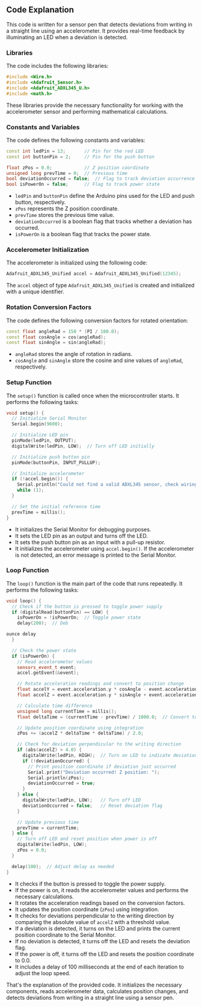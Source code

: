 ## Code Explanation

This code is written for a sensor pen that detects deviations from writing in a straight line using an accelerometer. It provides real-time feedback by illuminating an LED when a deviation is detected.

### Libraries
The code includes the following libraries:

```cpp
#include <Wire.h>
#include <Adafruit_Sensor.h>
#include <Adafruit_ADXL345_U.h>
#include <math.h>
```

These libraries provide the necessary functionality for working with the accelerometer sensor and performing mathematical calculations.

### Constants and Variables
The code defines the following constants and variables:

```cpp
const int ledPin = 13;       // Pin for the red LED
const int buttonPin = 2;     // Pin for the push button

float zPos = 0.0;            // Z position coordinate
unsigned long prevTime = 0;  // Previous time
bool deviationOccurred = false;  // Flag to track deviation occurrence
bool isPowerOn = false;      // Flag to track power state
```

- `ledPin` and `buttonPin` define the Arduino pins used for the LED and push button, respectively.
- `zPos` represents the Z position coordinate.
- `prevTime` stores the previous time value.
- `deviationOccurred` is a boolean flag that tracks whether a deviation has occurred.
- `isPowerOn` is a boolean flag that tracks the power state.

### Accelerometer Initialization
The accelerometer is initialized using the following code:

```cpp
Adafruit_ADXL345_Unified accel = Adafruit_ADXL345_Unified(12345);
```

The `accel` object of type `Adafruit_ADXL345_Unified` is created and initialized with a unique identifier.

### Rotation Conversion Factors
The code defines the following conversion factors for rotated orientation:

```cpp
const float angleRad = 150 * (PI / 180.0);
const float cosAngle = cos(angleRad);
const float sinAngle = sin(angleRad);
```

- `angleRad` stores the angle of rotation in radians.
- `cosAngle` and `sinAngle` store the cosine and sine values of `angleRad`, respectively.

### Setup Function
The `setup()` function is called once when the microcontroller starts. It performs the following tasks:

```cpp
void setup() {
  // Initialize Serial Monitor
  Serial.begin(9600);

  // Initialize LED pin
  pinMode(ledPin, OUTPUT);
  digitalWrite(ledPin, LOW);  // Turn off LED initially

  // Initialize push button pin
  pinMode(buttonPin, INPUT_PULLUP);

  // Initialize accelerometer
  if (!accel.begin()) {
    Serial.println("Could not find a valid ADXL345 sensor, check wiring!");
    while (1);
  }

  // Set the initial reference time
  prevTime = millis();
}
```

- It initializes the Serial Monitor for debugging purposes.
- It sets the LED pin as an output and turns off the LED.
- It sets the push button pin as an input with a pull-up resistor.
- It initializes the accelerometer using `accel.begin()`. If the accelerometer is not detected, an error message is printed to the Serial Monitor.

### Loop Function
The `loop()` function is the main part of the code that runs repeatedly. It performs the following tasks:

```cpp
void loop() {
  // Check if the button is pressed to toggle power supply
  if (digitalRead(buttonPin) == LOW) {
    isPowerOn = !isPowerOn;  // Toggle power state
    delay(200);  // Deb

ounce delay
  }

  // Check the power state
  if (isPowerOn) {
    // Read accelerometer values
    sensors_event_t event;
    accel.getEvent(&event);

    // Rotate acceleration readings and convert to position change
    float accelY = event.acceleration.y * cosAngle - event.acceleration.z * sinAngle;
    float accelZ = event.acceleration.y * sinAngle + event.acceleration.z * cosAngle;

    // Calculate time difference
    unsigned long currentTime = millis();
    float deltaTime = (currentTime - prevTime) / 1000.0;  // Convert to seconds

    // Update position coordinate using integration
    zPos += (accelZ * deltaTime * deltaTime) / 2.0;

    // Check for deviation perpendicular to the writing direction
    if (abs(accelZ) > 4.0) {
      digitalWrite(ledPin, HIGH);  // Turn on LED to indicate deviation
      if (!deviationOccurred) {
        // Print position coordinate if deviation just occurred
        Serial.print("Deviation occurred! Z position: ");
        Serial.println(zPos);
        deviationOccurred = true;
      }
    } else {
      digitalWrite(ledPin, LOW);   // Turn off LED
      deviationOccurred = false;   // Reset deviation flag
    }

    // Update previous time
    prevTime = currentTime;
  } else {
    // Turn off LED and reset position when power is off
    digitalWrite(ledPin, LOW);
    zPos = 0.0;
  }

  delay(100);  // Adjust delay as needed
}
```

- It checks if the button is pressed to toggle the power supply.
- If the power is on, it reads the accelerometer values and performs the necessary calculations.
- It rotates the acceleration readings based on the conversion factors.
- It updates the position coordinate (`zPos`) using integration.
- It checks for deviations perpendicular to the writing direction by comparing the absolute value of `accelZ` with a threshold value.
- If a deviation is detected, it turns on the LED and prints the current position coordinate to the Serial Monitor.
- If no deviation is detected, it turns off the LED and resets the deviation flag.
- If the power is off, it turns off the LED and resets the position coordinate to 0.0.
- It includes a delay of 100 milliseconds at the end of each iteration to adjust the loop speed.

That's the explanation of the provided code. It initializes the necessary components, reads accelerometer data, calculates position changes, and detects deviations from writing in a straight line using a sensor pen.
